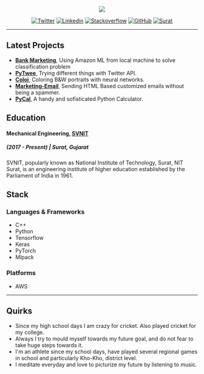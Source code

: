 <p align="center"><img src="https://pbs.twimg.com/profile_images/1033711461921566725/YarMjDSW_400x400.jpg"></p>

<p align="center">
  <a href="https://twitter.com/shravan9892"><img src="https://img.shields.io/badge/Twitter-@shravan9892-34A1F2.svg" alt="Twitter"></a>
  <a href="https://www.linkedin.com/in/shettyshravankumar/"><img src="https://img.shields.io/badge/Linkedin-shettyshravankumar-71EF8E.svg" alt="Linkedin"></a>
  <a href="https://stackoverflow.com/users/9841117/theshetty-paradise"><img src="https://img.shields.io/badge/Stackoverflow-TheSHETTYParadise-red.svg" alt="Stackoverflow"></a>
  <a href="https://github.com/shravankumar9892"><img src="https://img.shields.io/badge/GitHub-1012-000000.svg" alt="GitHub"></a>
  <a href="https://goo.gl/vHiUCU"><img src="https://img.shields.io/badge/Location-Surat-00FFB4.svg" alt="Surat"></a>

</p>

---



## Latest Projects 

- [**Bank Marketing**](https://goo.gl/rshBrB), Using Amazon ML from local machine to solve classification problem
- [**PyTwee**](https://github.com/shravankumar9892/pytwee), Trying different things with Twitter API.
- [**Coloi**](https://github.com/shravankumar9892/coloi), Coloring B&W portraits with neural networks.
- [**Marketing-Email**](https://github.com/shravankumar9892/marketing-email), Sending HTML Based customized emails without being a spammer.
- [**PyCal**](https://github.com/shravankumar9892/pycal), A handy and sofisticated Python Calculator. 



## Education

#### Mechanical Engineering, [SVNIT](http://www.svnit.ac.in/)
##### (2017 - Present) | Surat, Gujarat

SVNIT, popularly known as National Institute of Technology, Surat, NIT Surat, is an engineering institute of higher education established by the Parliament of India in 1961. 


## Stack

### Languages & Frameworks

- C++
- Python
- Tensorflow
- Keras
- PyTorch
- Mlpack

### Platforms
- AWS

---


## Quirks

- Since my high school days I am crazy for cricket. Also played cricket for my college. 
- Always I try to mould myself towards my future goal, and do not fear to take huge steps towards it. 
- I'm an athlete since my school days, have played several regional games in school and particularly Kho-Kho, district level. 
- I meditate everyday and love to picturize my future by listening to music. 
